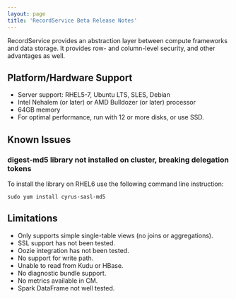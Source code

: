```yaml
---
layout: page
title: 'RecordService Beta Release Notes'
---
```


RecordService provides an abstraction layer between compute frameworks and data storage. It provides row- and column-level security, and other advantages as well.

## Platform/Hardware Support
* Server support: RHEL5-7, Ubuntu LTS, SLES, Debian
* Intel Nehalem (or later) or AMD  Bulldozer (or later) processor
* 64GB memory
* For optimal performance, run with 12 or more disks, or use SSD.

## Known Issues

### digest-md5 library not installed on cluster, breaking delegation tokens
To install the library on RHEL6 use the following command line instruction:

```
sudo yum install cyrus-sasl-md5
```

## Limitations
* Only supports simple single-table views (no joins or aggregations).
* SSL support has not been tested.
* Oozie integration has not been tested.
* No support for write path.
* Unable to read from Kudu or HBase.
* No diagnostic bundle support.
* No metrics available in CM.
* Spark DataFrame not well tested.


[overview]: {{site.baseurl}}/

